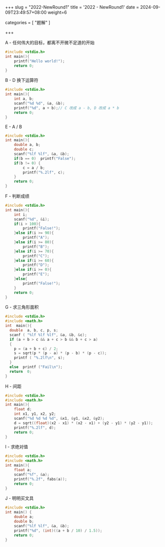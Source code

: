 +++
slug = "2022-NewRound1"
title = '2022 - NewRound1'
date = 2024-09-09T23:49:57+08:00
weight=6

categories = [
    "题解"
]


+++

A - 任何伟大的目标，都离不开微不足道的开始

```c
#include <stdio.h>
int main(){
    printf("Hello world!");
    return 0;
}
```

B - D 换下运算符

```c
#include <stdio.h>
int main(){
    int a, b;
    scanf("%d %d", &a, &b);
    printf("%d", a + b);// C 改成 a - b, D 改成 a * b
    return 0;
}
```

E - A / B

```c
#include <stdio.h>
int main(){
    double a, b;
    double c;
    scanf("%lf %lf", &a, &b);
    if(b == 0)  printf("False");
    if(b != 0) {
        c = a / b;
        printf("%.2lf", c);
    }
    return 0;
}
```
F - 判断成绩
```c
#include <stdio.h>
int main(){
    int i;
    scanf("%d", &i);
    if(i > 100){
        printf("False!");
    }else if(i >= 90){
        printf("A");
    }else if(i >= 80){
        printf("B");
    }else if(i >= 70){
        printf("C");
    }else if(i >= 60){
        printf("D");
    }else if(i >= 0){
        printf("E");
    }else{
        printf("False!");
    }
    return 0;
}
```
G - 求三角形面积

```c
#include <stdio.h>
#include <math.h>
int  main(){
  double  a, b, c, p, s;
  scanf ( "%lf %lf %lf", &a, &b, &c);
  if (a + b > c && a + c > b && b + c > a)
  {
    p = (a + b + c) / 2;
    s = sqrt(p * (p - a) * (p - b) * (p - c));
    printf ( "%.2lf\n", s);
  }
  else  printf ("Fail\n");
  return  0;
}
```

H - 间距

```c
#include <stdio.h>
#include <math.h>
int main(){
    float d;
    int x1, y1, x2, y2;
    scanf("%d %d %d %d", &x1, &y1, &x2, &y2);
    d = sqrt((float)(x2 - x1) * (x2 - x1) + (y2 - y1) * (y2 - y1));
    printf("%.2lf", d);
    return 0;
}
```
I - 求绝对值
```c
#include <stdio.h>
#include <math.h>
int main(){
    float a;
    scanf("%f", &a);
    printf("%.2f", fabs(a));
    return 0;
}
```
J - 明明买文具
```c
#include <stdio.h>
int main() {
	double a;
	double b;
	scanf("%lf %lf", &a, &b);
	printf("%d", (int)((a + b / 10) / 1.5));
	return 0;
}
```

